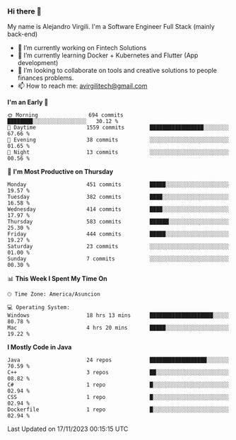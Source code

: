 ### Hi there 👋

My name is Alejandro Virgili. I'm a Software Engineer Full Stack (mainly back-end)


- 🔭 I’m currently working on Fintech Solutions
- 🌱 I’m currently learning Docker + Kubernetes and Flutter (App development)
- 👯 I’m looking to collaborate on tools and creative solutions to people finances problems.
- 📫 How to reach me: avirgilitech@gmail.com
  
<!--START_SECTION:waka-->
**I'm an Early 🐤** 

```text
🌞 Morning                694 commits         ████████░░░░░░░░░░░░░░░░░   30.12 % 
🌆 Daytime                1559 commits        █████████████████░░░░░░░░   67.66 % 
🌃 Evening                38 commits          ░░░░░░░░░░░░░░░░░░░░░░░░░   01.65 % 
🌙 Night                  13 commits          ░░░░░░░░░░░░░░░░░░░░░░░░░   00.56 % 
```
📅 **I'm Most Productive on Thursday** 

```text
Monday                   451 commits         █████░░░░░░░░░░░░░░░░░░░░   19.57 % 
Tuesday                  382 commits         ████░░░░░░░░░░░░░░░░░░░░░   16.58 % 
Wednesday                414 commits         ████░░░░░░░░░░░░░░░░░░░░░   17.97 % 
Thursday                 583 commits         ██████░░░░░░░░░░░░░░░░░░░   25.30 % 
Friday                   444 commits         █████░░░░░░░░░░░░░░░░░░░░   19.27 % 
Saturday                 23 commits          ░░░░░░░░░░░░░░░░░░░░░░░░░   01.00 % 
Sunday                   7 commits           ░░░░░░░░░░░░░░░░░░░░░░░░░   00.30 % 
```


📊 **This Week I Spent My Time On** 

```text
🕑︎ Time Zone: America/Asuncion

💻 Operating System: 
Windows                  18 hrs 13 mins      ████████████████████░░░░░   80.78 % 
Mac                      4 hrs 20 mins       █████░░░░░░░░░░░░░░░░░░░░   19.22 % 
```

**I Mostly Code in Java** 

```text
Java                     24 repos            ██████████████████░░░░░░░   70.59 % 
C++                      3 repos             ██░░░░░░░░░░░░░░░░░░░░░░░   08.82 % 
C#                       1 repo              █░░░░░░░░░░░░░░░░░░░░░░░░   02.94 % 
CSS                      1 repo              █░░░░░░░░░░░░░░░░░░░░░░░░   02.94 % 
Dockerfile               1 repo              █░░░░░░░░░░░░░░░░░░░░░░░░   02.94 % 
```




 Last Updated on 17/11/2023 00:15:15 UTC
<!--END_SECTION:waka-->

